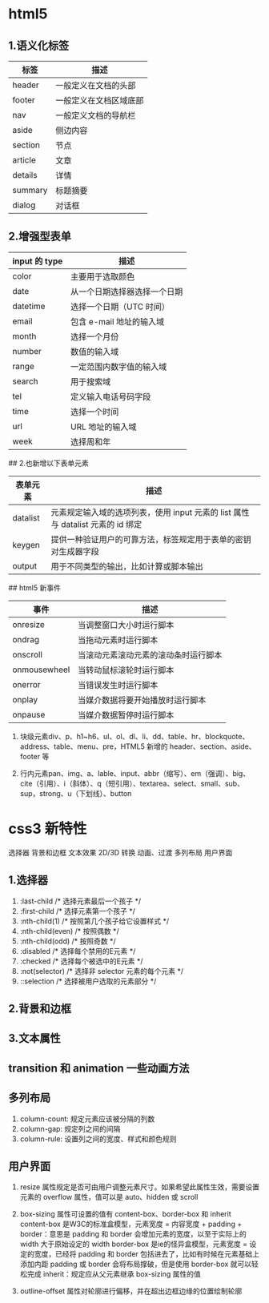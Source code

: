 # html5
## 1.语义化标签
| 标签 | 描述 |
| ------ | ----------- |
| header | 一般定义在文档的头部 |
| footer | 一般定义在文档区域底部 |
| nav | 一般定义文档的导航栏 |
| aside | 侧边内容 |
| section | 节点 |
| article | 文章 |
| details |详情 |
| summary |标题摘要 |
| dialog | 对话框 |
## 2.增强型表单
<table>
<thead>
<tr><th>input 的 type</th><th>描述</th></tr>
</thead>
<tbody>
<tr>
<td>color</td>
<td>主要用于选取颜色</td>
</tr>
<tr>
<td>date</td>
<td>从一个日期选择器选择一个日期</td>
</tr>
<tr>
<td>datetime</td>
<td>选择一个日期（UTC 时间）</td>
</tr>
<tr>
<td>email</td>
<td>包含 e-mail 地址的输入域</td>
</tr>
<tr>
<td>month</td>
<td>选择一个月份</td>
</tr>
<tr>
<td>number</td>
<td>数值的输入域</td>
</tr>
<tr>
<td>range</td>
<td>一定范围内数字值的输入域</td>
</tr>
<tr>
<td>search</td>
<td>用于搜索域</td>
</tr>
<tr>
<td>tel</td>
<td>定义输入电话号码字段</td>
</tr>
<tr>
<td>time</td>
<td>选择一个时间</td>
</tr>
<tr>
<td>url</td>
<td>URL 地址的输入域</td>
</tr>
<tr>
<td>week</td>
<td>选择周和年</td>
</tr>
</tbody>
</table>
## 2.也新增以下表单元素
<table>
<thead>
<tr><th>表单元素</th><th>描述</th></tr>
</thead>
<tbody>
<tr>
<td>datalist</td>
<td>元素规定输入域的选项列表，使用 input 元素的 list 属性与 datalist 元素的 id 绑定</td>
</tr>
<tr>
<td>keygen</td>
<td>提供一种验证用户的可靠方法，标签规定用于表单的密钥对生成器字段</td>
</tr>
<tr>
<td>output</td>
<td>用于不同类型的输出，比如计算或脚本输出</td>
</tr>
</tbody>
</table>
## html5 新事件
<table>
<thead>
<tr><th>事件</th><th>描述</th></tr>
</thead>
<tbody>
<tr>
<td>onresize</td>
<td>当调整窗口大小时运行脚本</td>
</tr>
<tr>
<td>ondrag</td>
<td>当拖动元素时运行脚本</td>
</tr>
<tr>
<td>onscroll</td>
<td>当滚动元素滚动元素的滚动条时运行脚本</td>
</tr>
<tr>
<td>onmousewheel</td>
<td>当转动鼠标滚轮时运行脚本</td>
</tr>
<tr>
<td>onerror</td>
<td>当错误发生时运行脚本</td>
</tr>
<tr>
<td>onplay</td>
<td>当媒介数据将要开始播放时运行脚本</td>
</tr>
<tr>
<td>onpause</td>
<td>当媒介数据暂停时运行脚本</td>
</tr>
</tbody>
</table>

1. 块级元素div、p、h1~h6、ul、ol、dl、li、dd、table、hr、blockquote、address、table、menu、pre，HTML5 新增的 header、section、aside、footer 等

2. 行内元素pan、img、a、lable、input、abbr（缩写）、em（强调）、big、cite（引用）、i（斜体）、q（短引用）、textarea、select、small、sub、sup，strong、u（下划线）、button

# css3 新特性
选择器
背景和边框
文本效果
2D/3D 转换
动画、过渡
多列布局
用户界面
## 1.选择器
1. :last-child /* 选择元素最后一个孩子 */
2. :first-child /* 选择元素第一个孩子 */
3. :nth-child(1) /* 按照第几个孩子给它设置样式 */
4. :nth-child(even) /* 按照偶数 */
5. :nth-child(odd)  /* 按照奇数 */
6. :disabled /* 选择每个禁用的E元素 */
7. :checked /* 选择每个被选中的E元素 */
8. :not(selector) /* 选择非 selector 元素的每个元素 */
9. ::selection /* 选择被用户选取的元素部分 */

## 2.背景和边框
## 3.文本属性
## transition 和 animation 一些动画方法
## 多列布局
1. column-count: 规定元素应该被分隔的列数
2. column-gap: 规定列之间的间隔
3. column-rule: 设置列之间的宽度、样式和颜色规则

## 用户界面
1. resize 属性规定是否可由用户调整元素尺寸。如果希望此属性生效，需要设置元素的 overflow 属性，值可以是 auto、hidden 或 scroll

2. box-sizing 属性可设置的值有 content-box、border-box 和 inherit
content-box 是W3C的标准盒模型，元素宽度 = 内容宽度 + padding + border：意思是 padding 和 border 会增加元素的宽度，以至于实际上的 width 大于原始设定的 width
border-box 是ie的怪异盒模型，元素宽度 = 设定的宽度，已经将 padding 和 border 包括进去了，比如有时候在元素基础上添加内距 padding 或 border 会将布局撑破，但是使用 border-box 就可以轻松完成
inherit：规定应从父元素继承 box-sizing 属性的值

3. outline-offset 属性对轮廓进行偏移，并在超出边框边缘的位置绘制轮廓